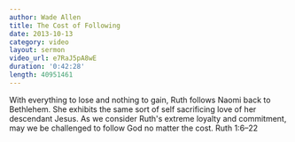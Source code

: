 ```yaml
--- 
author: Wade Allen 
title: The Cost of Following 
date: 2013-10-13 
category: video
layout: sermon
video_url: e7RaJ5pA8wE
duration: '0:42:28'
length: 40951461
---
```


With everything to lose and nothing to gain, Ruth follows Naomi back to Bethlehem. She exhibits the same sort of self sacrificing love of her descendant Jesus. As we consider Ruth's extreme loyalty and commitment, may we be challenged to follow God no matter the cost. Ruth 1:6–22